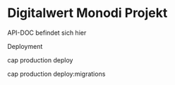Digitalwert Monodi Projekt
==========================

API-DOC befindet sich hier


Deployment

cap production deploy

cap production deploy:migrations